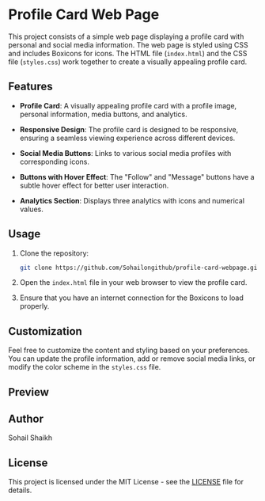 # Profile Card Web Page

This project consists of a simple web page displaying a profile card with personal and social media information. The web page is styled using CSS and includes Boxicons for icons. The HTML file (`index.html`) and the CSS file (`styles.css`) work together to create a visually appealing profile card.

## Features

- **Profile Card**: A visually appealing profile card with a profile image, personal information, media buttons, and analytics.

- **Responsive Design**: The profile card is designed to be responsive, ensuring a seamless viewing experience across different devices.

- **Social Media Buttons**: Links to various social media profiles with corresponding icons.

- **Buttons with Hover Effect**: The "Follow" and "Message" buttons have a subtle hover effect for better user interaction.

- **Analytics Section**: Displays three analytics with icons and numerical values.

## Usage

1. Clone the repository:
   ```bash
   git clone https://github.com/Sohailongithub/profile-card-webpage.git
   ```

2. Open the `index.html` file in your web browser to view the profile card.

3. Ensure that you have an internet connection for the Boxicons to load properly.

## Customization

Feel free to customize the content and styling based on your preferences. You can update the profile information, add or remove social media links, or modify the color scheme in the `styles.css` file.

## Preview



## Author

Sohail Shaikh

## License

This project is licensed under the MIT License - see the [LICENSE](LICENSE) file for details.
